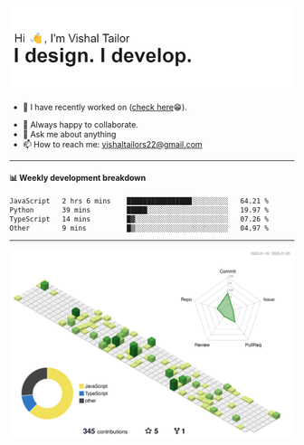 ![Hi, I'm Vishal Tailor. I design. I develop.](https://github.com/vishaltailors/vishaltailors/blob/main/header.png?raw=true)

- 🔭 I have recently worked on ([check here](https://vishaltailor.com)😁).
<!-- - 🎦 Currently watching: JavaScript: The Hard Parts By Will Sentance. -->
- 👯 Always happy to collaborate.
- 💬 Ask me about anything
- 📫 How to reach me: <a href="mailto:vishaltailors22@gmail.com">vishaltailors22@gmail.com</a>

<hr /> 
<h4>📊 Weekly development breakdown</h4>
<!--START_SECTION:waka-->

```text
JavaScript   2 hrs 6 mins    ████████████████░░░░░░░░░   64.21 %
Python       39 mins         █████░░░░░░░░░░░░░░░░░░░░   19.97 %
TypeScript   14 mins         █▓░░░░░░░░░░░░░░░░░░░░░░░   07.26 %
Other        9 mins          █▒░░░░░░░░░░░░░░░░░░░░░░░   04.97 %
```

<!--END_SECTION:waka-->
<hr /> 

![](./profile-3d-contrib/profile-green-animate.svg)
